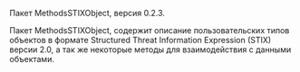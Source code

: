 Пакет MethodsSTIXObject, версия 0.2.3.

Пакет MethodsSTIXObject, содержит описание пользовательских типов объектов в формате Structured Threat Information Expression (STIX) версии 2.0, а так же некоторые методы для взаимодействия с данными объектами.
